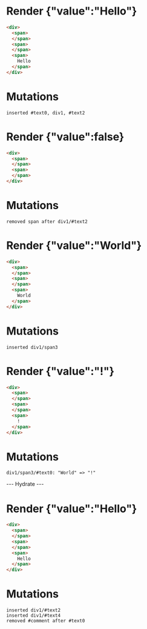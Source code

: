# Render {"value":"Hello"}
```html
<div>
  <span>
  </span>
  <span>
  </span>
  <span>
    Hello
  </span>
</div>
```

# Mutations
```
inserted #text0, div1, #text2
```


# Render {"value":false}
```html
<div>
  <span>
  </span>
  <span>
  </span>
</div>
```

# Mutations
```
removed span after div1/#text2
```


# Render {"value":"World"}
```html
<div>
  <span>
  </span>
  <span>
  </span>
  <span>
    World
  </span>
</div>
```

# Mutations
```
inserted div1/span3
```


# Render {"value":"!"}
```html
<div>
  <span>
  </span>
  <span>
  </span>
  <span>
    !
  </span>
</div>
```

# Mutations
```
div1/span3/#text0: "World" => "!"
```


--- Hydrate ---
# Render {"value":"Hello"}
```html
<div>
  <span>
  </span>
  <span>
  </span>
  <span>
    Hello
  </span>
</div>
```

# Mutations
```
inserted div1/#text2
inserted div1/#text4
removed #comment after #text0
```